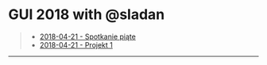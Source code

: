 # GUI 2018 with @sladan
> * [2018-04-21 - Spotkanie piąte](https://github.com/Shaquu/PJWSTK_JAVA/tree/GUI_Five)
> * [2018-04-21 - Projekt 1](#)
---

